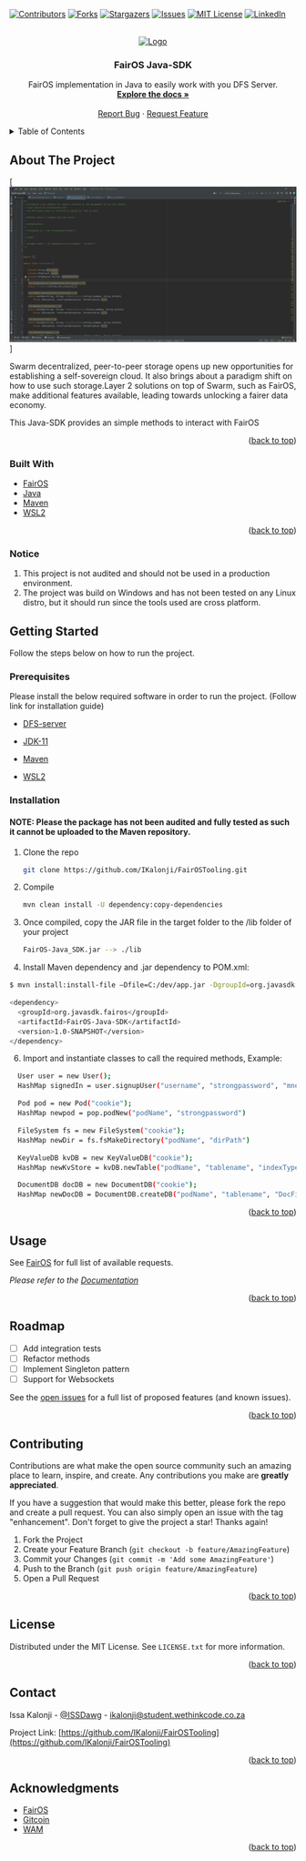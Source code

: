 <div id="top"></div>

[![Contributors][contributors-shield]][contributors-url]
[![Forks][forks-shield]][forks-url]
[![Stargazers][stars-shield]][stars-url]
[![Issues][issues-shield]][issues-url]
[![MIT License][license-shield]][license-url]
[![LinkedIn][linkedin-shield]][linkedin-url]



<!-- PROJECT LOGO -->
<br />
<div align="center">
  <a href="https://github.com/IKalonji/FairOSTooling">
    <img src="images/SolAfrique.png" alt="Logo" width="80" height="80">
  </a>

  <h3 align="center">FairOS Java-SDK</h3>

  <p align="center">
    FairOS implementation in Java to easily work with you DFS Server.
    <br />
    <a href="https://github.com/IKalonji/FairOSTooling/blob/main/README.md"><strong>Explore the docs »</strong></a>
    <br />
    <br />
    <!-- <a href="https://www.youtube.com/watch?v=T4ouxpaDafk">View Demo</a>
    · -->
    <a href="https://github.com/IKalonji/FairOSTooling/issues">Report Bug</a>
    ·
    <a href="https://github.com/IKalonji/FairOSTooling/issues">Request Feature</a>
  </p>
</div>



<!-- TABLE OF CONTENTS -->
<details>
  <summary>Table of Contents</summary>
  <ol>
    <li>
      <a href="#about-the-project">About The Project</a>
      <ul>
        <li><a href="#built-with">Built With</a></li>
      </ul>
    </li>
    <li>
      <a href="#getting-started">Getting Started</a>
      <ul>
        <li><a href="#prerequisites">Prerequisites</a></li>
        <li><a href="#installation">Installation</a></li>
      </ul>
    </li>
    <li><a href="#usage">Usage</a></li>
    <li><a href="#roadmap">Roadmap</a></li>
    <li><a href="#contributing">Contributing</a></li>
    <li><a href="#license">License</a></li>
    <li><a href="#contact">Contact</a></li>
    <li><a href="#acknowledgments">Acknowledgments</a></li>
  </ol>
</details>



<!-- ABOUT THE PROJECT -->
## About The Project

[![Product Name Screen Shot][product-screenshot]]

Swarm decentralized, peer-to-peer storage opens up new opportunities for establishing a self-sovereign cloud. It also brings about a paradigm shift on how to use such storage.Layer 2 solutions on top of Swarm, such as FairOS, make additional features available, leading towards unlocking a fairer data economy.

This Java-SDK provides an simple methods to interact with FairOS

<p align="right">(<a href="#top">back to top</a>)</p>



### Built With

* [FairOS](https://docs.fairos.fairdatasociety.org/)
* [Java](https://www.java.com/)
* [Maven](https://maven.apache.org/)
* [WSL2](https://docs.microsoft.com/en-us/windows/wsl/install)

<p align="right">(<a href="#top">back to top</a>)</p>

### Notice

1. This project is not audited and should not be used in a production environment.
2. The project was build on Windows and has not been tested on any Linux distro, but it should run since the tools used are cross platform. 

<!-- GETTING STARTED -->
## Getting Started

Follow the steps below on how to run the project.

### Prerequisites

Please install the below required software in order to run the project. (Follow link for installation guide)

* [DFS-server](https://nodejs.org/about/releases)

* [JDK-11](https://www.oracle.com/java/technologies/downloads/)

* [Maven](https://maven.apache.org/download.cgi)

* [WSL2](https://docs.microsoft.com/en-us/windows/wsl/install)


### Installation

#### NOTE: Please the package has not been audited and fully tested as such it cannot be uploaded to the Maven repository.  

1. Clone the repo
   ```sh
   git clone https://github.com/IKalonji/FairOSTooling.git
   ```
2. Compile
   ```sh
   mvn clean install -U dependency:copy-dependencies
   ```
3. Once compiled, copy the JAR file in the target folder to the /lib folder of your project
   ```sh
   FairOS-Java_SDK.jar --> ./lib
   ```
5. Install Maven dependency and .jar dependency to POM.xml:
  ```sh
  $ mvn install:install-file –Dfile=C:/dev/app.jar -DgroupId=org.javasdk.fairos -DartifactId=FairOS-Java-SDK -Dversion=1.0-SNAPSHOT
  ```

  ```sh
  <dependency>
    <groupId>org.javasdk.fairos</groupId>
    <artifactId>FairOS-Java-SDK</artifactId>
    <version>1.0-SNAPSHOT</version>
  </dependency>
  ```
6. Import and instantiate classes to call the required methods, Example:
  ```sh
    User user = new User();
    HashMap signedIn = user.signupUser("username", "strongpassword", "mnemonic")
  ```

  ```sh
    Pod pod = new Pod("cookie");
    HashMap newpod = pop.podNew("podName", "strongpassword")
  ```

  ```sh
    FileSystem fs = new FileSystem("cookie");
    HashMap newDir = fs.fsMakeDirectory("podName", "dirPath")
  ```

  ```sh
    KeyValueDB kvDB = new KeyValueDB("cookie");
    HashMap newKvStore = kvDB.newTable("podName", "tablename", "indexType")
  ```

  ```sh
    DocumentDB docDB = new DocumentDB("cookie");
    HashMap newDocDB = DocumentDB.createDB("podName", "tablename", "DocFieldIndex")
  ```


<p align="right">(<a href="#top">back to top</a>)</p>


<!-- USAGE EXAMPLES -->
## Usage

See [FairOS](https://docs.fairos.fairdatasociety.org/api/#tag/User) for full list of available requests.

_Please refer to the [Documentation](https://github.com/IKalonji/FairOSTooling/blob/main/README.md)_

<p align="right">(<a href="#top">back to top</a>)</p>


<!-- ROADMAP -->
## Roadmap

- [ ] Add integration tests
- [ ] Refactor methods
- [ ] Implement Singleton pattern
- [ ] Support for Websockets

See the [open issues](https://github.com/IKalonji/FairOSTooling/issues) for a full list of proposed features (and known issues).

<p align="right">(<a href="#top">back to top</a>)</p>



<!-- CONTRIBUTING -->
## Contributing

Contributions are what make the open source community such an amazing place to learn, inspire, and create. Any contributions you make are **greatly appreciated**.

If you have a suggestion that would make this better, please fork the repo and create a pull request. You can also simply open an issue with the tag "enhancement".
Don't forget to give the project a star! Thanks again!

1. Fork the Project
2. Create your Feature Branch (`git checkout -b feature/AmazingFeature`)
3. Commit your Changes (`git commit -m 'Add some AmazingFeature'`)
4. Push to the Branch (`git push origin feature/AmazingFeature`)
5. Open a Pull Request

<p align="right">(<a href="#top">back to top</a>)</p>



<!-- LICENSE -->
## License

Distributed under the MIT License. See `LICENSE.txt` for more information.

<p align="right">(<a href="#top">back to top</a>)</p>



<!-- CONTACT -->
## Contact

Issa Kalonji - [@ISSDawg](https://twitter.com/ISSDawg) - ikalonji@student.wethinkcode.co.za

Project Link: [https://github.com/IKalonji/FairOSTooling](https://github.com/IKalonji/FairOSTooling)

<p align="right">(<a href="#top">back to top</a>)</p>



<!-- ACKNOWLEDGMENTS -->
## Acknowledgments

* [FairOS](https://docs.fairos.fairdatasociety.org/docs/fairOS-dfs/api-reference/)
* [Gitcoin](https://gitcoin.co/issue/fairdatasociety/wam/16/100027826)
* [WAM](https://www.wearemillions.online/)

<p align="right">(<a href="#top">back to top</a>)</p>


<!-- MARKDOWN LINKS & IMAGES -->
<!-- https://www.markdownguide.org/basic-syntax/#reference-style-links -->
[contributors-shield]: https://img.shields.io/github/contributors/IKalonji/SolAfrique.svg?style=for-the-badge
[contributors-url]: https://github.com/IKalonji/FairOSTooling/graphs/contributors
[forks-shield]: https://img.shields.io/github/forks/IKalonji/SolAfrique.svg?style=for-the-badge
[forks-url]: https://github.com/IKalonji/FairOSTooling/network/members
[stars-shield]: https://img.shields.io/github/stars/IKalonji/SolAfrique.svg?style=for-the-badge
[stars-url]: https://github.com/IKalonji/FairOSTooling/stargazers
[issues-shield]: https://img.shields.io/github/issues/IKalonji/SolAfrique.svg?style=for-the-badge
[issues-url]: https://github.com/IKalonji/FairOSTooling/issues
[license-shield]: https://img.shields.io/github/license/IKalonji/SolAfrique.svg?style=for-the-badge
[license-url]: https://github.com/IKalonji/FairOSTooling/blob/main/LICENSE.txt
[linkedin-shield]: https://img.shields.io/badge/-LinkedIn-black.svg?style=for-the-badge&logo=linkedin&colorB=555
[linkedin-url]: https://www.linkedin.com/in/issa-kalonji-b301851ba/
[product-screenshot]: images/screenshot1.PNG
